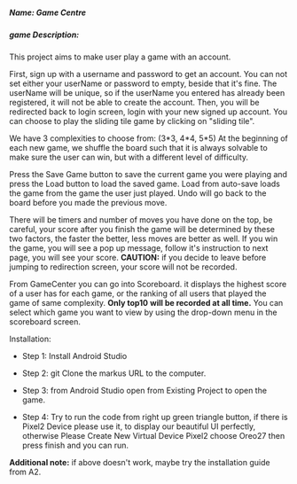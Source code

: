 ##### Name: Game Centre
##### game Description:
This project aims to make user play a game with an account.

First, sign up with a username and password to get an account. You can
not set either  your userName or password to empty, beside that it's fine.
The userName will be unique, so if the userName you entered has already been registered,
it will not be able to create the account.
Then, you will be redirected back to login screen, login with your new signed up account.
You can choose to play the sliding tile game by clicking on "sliding tile".

We have 3 complexities to choose from: (3\*3, 4\*4, 5\*5)
At the beginning of each new game, we shuffle the board such that it is always solvable
to make sure the user can win, but with a different level of difficulty.

Press the Save Game button to save the current game you were playing and press the
Load button to load the saved game.
Load from auto-save loads the game from the game the user just played.
Undo will go back to the board before you made the previous move.

There will be timers and number of moves you have done on the top, be careful,
your score after you finish the game will be determined by these two factors, the
faster the better, less moves are better as well.
If you win the game, you will see a pop up message, follow it's instruction to next
page, you will see your score. **CAUTION:** if you decide to leave before jumping to
redirection screen, your score will not be recorded.

From GameCenter you can go into Scoreboard. it displays
the highest score of a user has for each game, or the
ranking of all users that played the game of same complexity. **Only top10**
**will be recorded at all time.**
You can select which game you want to view by using the
drop-down menu in the scoreboard screen.

Installation:

+ Step 1: Install Android Studio

+ Step 2: git Clone the markus URL to the computer.

+ Step 3: from Android Studio open from Existing Project to open the game.

+ Step 4: Try to run the code from right up green triangle button,
  if there is Pixel2 Device please use it,
  to display our beautiful UI perfectly, otherwise Please Create New Virtual Device Pixel2
  choose Oreo27 then press finish and you can run.

**Additional note:** if above doesn't work, maybe try the installation guide from A2.